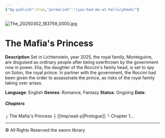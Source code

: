 ```yaml
---
{"dg-publish":true,"permalink":"/you-had-me-at-hello/yhmah/"}
---
```



![The_20250302_183759_0000.jpg](/img/user/Untitled/The_20250302_183759_0000.jpg)
# The Mafia's Princess

**Description**
Set in Lichtenstein, year 2025, the royal family, Monteguirre, are disguised as ordinary people after being overthrown by the government now in power.
Elia, the daughter of the Roccini's family head, is set to spy on Solon, the royal prince. In partner with the government, the Roccini had been given the order to assassinate the prince, as risks of the royal family taking over arises.

**Language**: English
**Genres**: Romance, Fantasy
**Status**: Ongoing
**Date**: 
##### Chapters
┌ The Mafia's Princess
├ [[tmp/wait-p\|Prologue]]
└ Chapter 1...

***
© All Rights Reserved
the sworn library